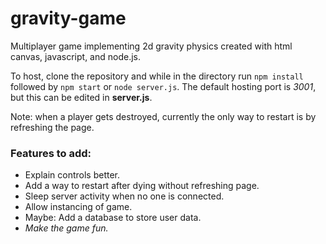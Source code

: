 # gravity-game
Multiplayer game implementing 2d gravity physics created with html canvas, javascript, and node.js.

To host, clone the repository and while in the directory run `npm install` followed by `npm start` or `node server.js`. The default hosting port is *3001*, but this can be edited in **server.js**.

Note: when a player gets destroyed, currently the only way to restart is by refreshing the page.

### Features to add:
- Explain controls better.
- Add a way to restart after dying without refreshing page.
- Sleep server activity when no one is connected.
- Allow instancing of game.
- Maybe: Add a database to store user data.
- *Make the game fun.*
